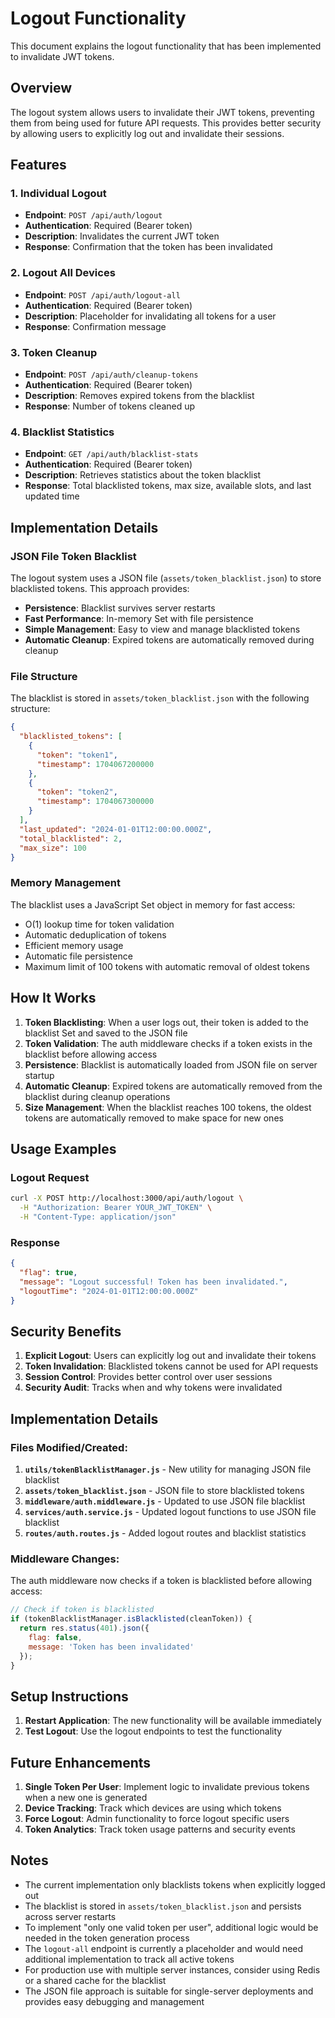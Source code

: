 # Logout Functionality

This document explains the logout functionality that has been implemented to invalidate JWT tokens.

## Overview

The logout system allows users to invalidate their JWT tokens, preventing them from being used for future API requests. This provides better security by allowing users to explicitly log out and invalidate their sessions.

## Features

### 1. Individual Logout
- **Endpoint**: `POST /api/auth/logout`
- **Authentication**: Required (Bearer token)
- **Description**: Invalidates the current JWT token
- **Response**: Confirmation that the token has been invalidated

### 2. Logout All Devices
- **Endpoint**: `POST /api/auth/logout-all`
- **Authentication**: Required (Bearer token)
- **Description**: Placeholder for invalidating all tokens for a user
- **Response**: Confirmation message

### 3. Token Cleanup
- **Endpoint**: `POST /api/auth/cleanup-tokens`
- **Authentication**: Required (Bearer token)
- **Description**: Removes expired tokens from the blacklist
- **Response**: Number of tokens cleaned up

### 4. Blacklist Statistics
- **Endpoint**: `GET /api/auth/blacklist-stats`
- **Authentication**: Required (Bearer token)
- **Description**: Retrieves statistics about the token blacklist
- **Response**: Total blacklisted tokens, max size, available slots, and last updated time

## Implementation Details

### JSON File Token Blacklist

The logout system uses a JSON file (`assets/token_blacklist.json`) to store blacklisted tokens. This approach provides:

- **Persistence**: Blacklist survives server restarts
- **Fast Performance**: In-memory Set with file persistence
- **Simple Management**: Easy to view and manage blacklisted tokens
- **Automatic Cleanup**: Expired tokens are automatically removed during cleanup

### File Structure

The blacklist is stored in `assets/token_blacklist.json` with the following structure:

```json
{
  "blacklisted_tokens": [
    {
      "token": "token1",
      "timestamp": 1704067200000
    },
    {
      "token": "token2", 
      "timestamp": 1704067300000
    }
  ],
  "last_updated": "2024-01-01T12:00:00.000Z",
  "total_blacklisted": 2,
  "max_size": 100
}
```

### Memory Management

The blacklist uses a JavaScript Set object in memory for fast access:
- O(1) lookup time for token validation
- Automatic deduplication of tokens
- Efficient memory usage
- Automatic file persistence
- Maximum limit of 100 tokens with automatic removal of oldest tokens

## How It Works

1. **Token Blacklisting**: When a user logs out, their token is added to the blacklist Set and saved to the JSON file
2. **Token Validation**: The auth middleware checks if a token exists in the blacklist before allowing access
3. **Persistence**: Blacklist is automatically loaded from JSON file on server startup
4. **Automatic Cleanup**: Expired tokens are automatically removed from the blacklist during cleanup operations
5. **Size Management**: When the blacklist reaches 100 tokens, the oldest tokens are automatically removed to make space for new ones

## Usage Examples

### Logout Request
```bash
curl -X POST http://localhost:3000/api/auth/logout \
  -H "Authorization: Bearer YOUR_JWT_TOKEN" \
  -H "Content-Type: application/json"
```

### Response
```json
{
  "flag": true,
  "message": "Logout successful! Token has been invalidated.",
  "logoutTime": "2024-01-01T12:00:00.000Z"
}
```

## Security Benefits

1. **Explicit Logout**: Users can explicitly log out and invalidate their tokens
2. **Token Invalidation**: Blacklisted tokens cannot be used for API requests
3. **Session Control**: Provides better control over user sessions
4. **Security Audit**: Tracks when and why tokens were invalidated

## Implementation Details

### Files Modified/Created:

1. **`utils/tokenBlacklistManager.js`** - New utility for managing JSON file blacklist
2. **`assets/token_blacklist.json`** - JSON file to store blacklisted tokens
3. **`middleware/auth.middleware.js`** - Updated to use JSON file blacklist
4. **`services/auth.service.js`** - Updated logout functions to use JSON file blacklist
5. **`routes/auth.routes.js`** - Added logout routes and blacklist statistics

### Middleware Changes:

The auth middleware now checks if a token is blacklisted before allowing access:

```javascript
// Check if token is blacklisted
if (tokenBlacklistManager.isBlacklisted(cleanToken)) {
  return res.status(401).json({ 
    flag: false,
    message: 'Token has been invalidated' 
  });
}
```

## Setup Instructions

1. **Restart Application**: The new functionality will be available immediately
2. **Test Logout**: Use the logout endpoints to test the functionality

## Future Enhancements

1. **Single Token Per User**: Implement logic to invalidate previous tokens when a new one is generated
2. **Device Tracking**: Track which devices are using which tokens
3. **Force Logout**: Admin functionality to force logout specific users
4. **Token Analytics**: Track token usage patterns and security events

## Notes

- The current implementation only blacklists tokens when explicitly logged out
- The blacklist is stored in `assets/token_blacklist.json` and persists across server restarts
- To implement "only one valid token per user", additional logic would be needed in the token generation process
- The `logout-all` endpoint is currently a placeholder and would need additional implementation to track all active tokens
- For production use with multiple server instances, consider using Redis or a shared cache for the blacklist
- The JSON file approach is suitable for single-server deployments and provides easy debugging and management 
